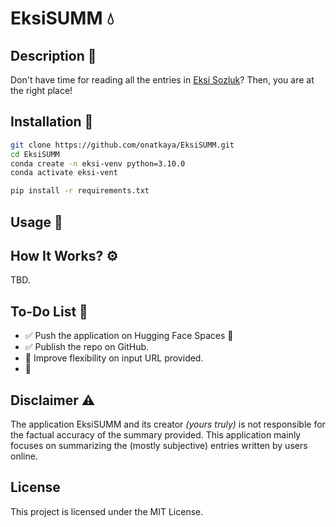# EksiSUMM 💧

## Description 🧠
Don't have time for reading all the entries in [Eksi Sozluk](http://eksisozluk.com/)? Then, you are at the right place!

## Installation 🔧

```bash
git clone https://github.com/onatkaya/EksiSUMM.git
cd EksiSUMM
conda create -n eksi-venv python=3.10.0
conda activate eksi-vent

pip install -r requirements.txt
```

## Usage 🔎




## How It Works? ⚙️

TBD.

## To-Do List 🎯

- ✅ Push the application on Hugging Face Spaces 🤗
- ✅ Publish the repo on GitHub.
-  🎯 Improve flexibility on input URL provided.
-  🎯 

## Disclaimer ⚠️

The application EksiSUMM and its creator _(yours truly)_ is not responsible for the factual accuracy of the summary provided. This application mainly focuses on summarizing the (mostly subjective) entries written by users online.

## License
This project is licensed under the MIT License.
